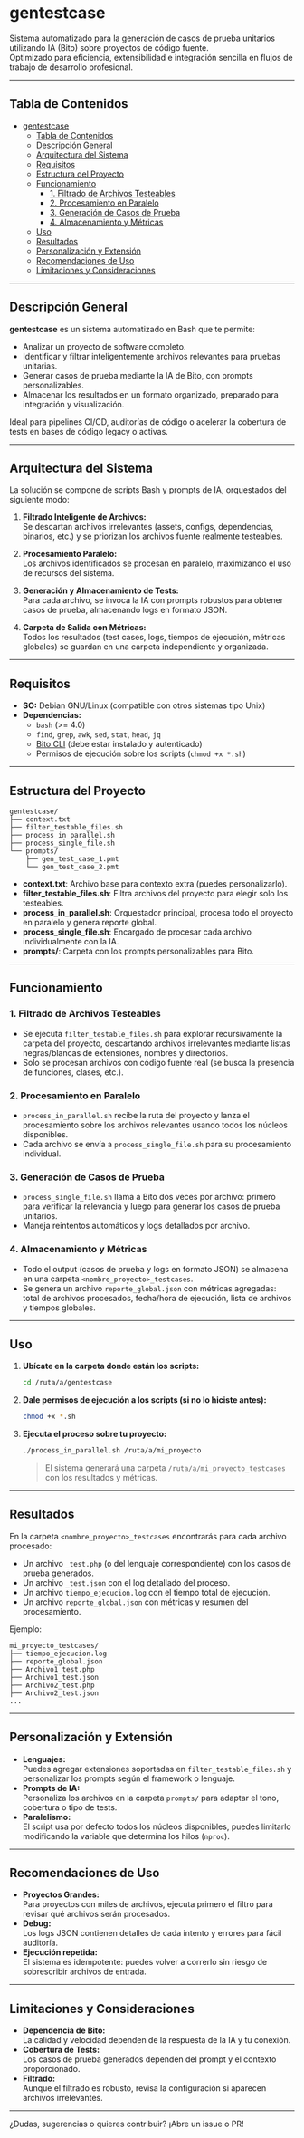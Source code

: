 # gentestcase

Sistema automatizado para la generación de casos de prueba unitarios utilizando IA (Bito) sobre proyectos de código fuente.  
Optimizado para eficiencia, extensibilidad e integración sencilla en flujos de trabajo de desarrollo profesional.

---

## Tabla de Contenidos

- [gentestcase](#gentestcase)
  - [Tabla de Contenidos](#tabla-de-contenidos)
  - [Descripción General](#descripción-general)
  - [Arquitectura del Sistema](#arquitectura-del-sistema)
  - [Requisitos](#requisitos)
  - [Estructura del Proyecto](#estructura-del-proyecto)
  - [Funcionamiento](#funcionamiento)
    - [1. Filtrado de Archivos Testeables](#1-filtrado-de-archivos-testeables)
    - [2. Procesamiento en Paralelo](#2-procesamiento-en-paralelo)
    - [3. Generación de Casos de Prueba](#3-generación-de-casos-de-prueba)
    - [4. Almacenamiento y Métricas](#4-almacenamiento-y-métricas)
  - [Uso](#uso)
  - [Resultados](#resultados)
  - [Personalización y Extensión](#personalización-y-extensión)
  - [Recomendaciones de Uso](#recomendaciones-de-uso)
  - [Limitaciones y Consideraciones](#limitaciones-y-consideraciones)

---

## Descripción General

**gentestcase** es un sistema automatizado en Bash que te permite:

-   Analizar un proyecto de software completo.
-   Identificar y filtrar inteligentemente archivos relevantes para pruebas unitarias.
-   Generar casos de prueba mediante la IA de Bito, con prompts personalizables.
-   Almacenar los resultados en un formato organizado, preparado para integración y visualización.

Ideal para pipelines CI/CD, auditorías de código o acelerar la cobertura de tests en bases de código legacy o activas.

---

## Arquitectura del Sistema

La solución se compone de scripts Bash y prompts de IA, orquestados del siguiente modo:

1. **Filtrado Inteligente de Archivos:**  
   Se descartan archivos irrelevantes (assets, configs, dependencias, binarios, etc.) y se priorizan los archivos fuente realmente testeables.

2. **Procesamiento Paralelo:**  
   Los archivos identificados se procesan en paralelo, maximizando el uso de recursos del sistema.

3. **Generación y Almacenamiento de Tests:**  
   Para cada archivo, se invoca la IA con prompts robustos para obtener casos de prueba, almacenando logs en formato JSON.

4. **Carpeta de Salida con Métricas:**  
   Todos los resultados (test cases, logs, tiempos de ejecución, métricas globales) se guardan en una carpeta independiente y organizada.

---

## Requisitos

-   **SO:** Debian GNU/Linux (compatible con otros sistemas tipo Unix)
-   **Dependencias:**
    -   `bash` (>= 4.0)
    -   `find`, `grep`, `awk`, `sed`, `stat`, `head`, `jq`
    -   [Bito CLI](https://github.com/gitbito/AI-Automation) (debe estar instalado y autenticado)
    -   Permisos de ejecución sobre los scripts (`chmod +x *.sh`)

---

## Estructura del Proyecto

```
gentestcase/
├── context.txt
├── filter_testable_files.sh
├── process_in_parallel.sh
├── process_single_file.sh
└── prompts/
    ├── gen_test_case_1.pmt
    └── gen_test_case_2.pmt
```

-   **context.txt**: Archivo base para contexto extra (puedes personalizarlo).
-   **filter_testable_files.sh**: Filtra archivos del proyecto para elegir solo los testeables.
-   **process_in_parallel.sh**: Orquestador principal, procesa todo el proyecto en paralelo y genera reporte global.
-   **process_single_file.sh**: Encargado de procesar cada archivo individualmente con la IA.
-   **prompts/**: Carpeta con los prompts personalizables para Bito.

---

## Funcionamiento

### 1. Filtrado de Archivos Testeables

-   Se ejecuta `filter_testable_files.sh` para explorar recursivamente la carpeta del proyecto, descartando archivos irrelevantes mediante listas negras/blancas de extensiones, nombres y directorios.
-   Solo se procesan archivos con código fuente real (se busca la presencia de funciones, clases, etc.).

### 2. Procesamiento en Paralelo

-   `process_in_parallel.sh` recibe la ruta del proyecto y lanza el procesamiento sobre los archivos relevantes usando todos los núcleos disponibles.
-   Cada archivo se envía a `process_single_file.sh` para su procesamiento individual.

### 3. Generación de Casos de Prueba

-   `process_single_file.sh` llama a Bito dos veces por archivo: primero para verificar la relevancia y luego para generar los casos de prueba unitarios.
-   Maneja reintentos automáticos y logs detallados por archivo.

### 4. Almacenamiento y Métricas

-   Todo el output (casos de prueba y logs en formato JSON) se almacena en una carpeta `<nombre_proyecto>_testcases`.
-   Se genera un archivo `reporte_global.json` con métricas agregadas: total de archivos procesados, fecha/hora de ejecución, lista de archivos y tiempos globales.

---

## Uso

1. **Ubícate en la carpeta donde están los scripts:**

    ```bash
    cd /ruta/a/gentestcase
    ```

2. **Dale permisos de ejecución a los scripts (si no lo hiciste antes):**

    ```bash
    chmod +x *.sh
    ```

3. **Ejecuta el proceso sobre tu proyecto:**
    ```bash
    ./process_in_parallel.sh /ruta/a/mi_proyecto
    ```
    > El sistema generará una carpeta `/ruta/a/mi_proyecto_testcases` con los resultados y métricas.

---

## Resultados

En la carpeta `<nombre_proyecto>_testcases` encontrarás para cada archivo procesado:

-   Un archivo `_test.php` (o del lenguaje correspondiente) con los casos de prueba generados.
-   Un archivo `_test.json` con el log detallado del proceso.
-   Un archivo `tiempo_ejecucion.log` con el tiempo total de ejecución.
-   Un archivo `reporte_global.json` con métricas y resumen del procesamiento.

Ejemplo:

```
mi_proyecto_testcases/
├── tiempo_ejecucion.log
├── reporte_global.json
├── Archivo1_test.php
├── Archivo1_test.json
├── Archivo2_test.php
├── Archivo2_test.json
...
```

---

## Personalización y Extensión

-   **Lenguajes:**  
    Puedes agregar extensiones soportadas en `filter_testable_files.sh` y personalizar los prompts según el framework o lenguaje.
-   **Prompts de IA:**  
    Personaliza los archivos en la carpeta `prompts/` para adaptar el tono, cobertura o tipo de tests.
-   **Paralelismo:**  
    El script usa por defecto todos los núcleos disponibles, puedes limitarlo modificando la variable que determina los hilos (`nproc`).

---

## Recomendaciones de Uso

-   **Proyectos Grandes:**  
    Para proyectos con miles de archivos, ejecuta primero el filtro para revisar qué archivos serán procesados.
-   **Debug:**  
    Los logs JSON contienen detalles de cada intento y errores para fácil auditoría.
-   **Ejecución repetida:**  
    El sistema es idempotente: puedes volver a correrlo sin riesgo de sobrescribir archivos de entrada.

---

## Limitaciones y Consideraciones

-   **Dependencia de Bito:**  
    La calidad y velocidad dependen de la respuesta de la IA y tu conexión.
-   **Cobertura de Tests:**  
    Los casos de prueba generados dependen del prompt y el contexto proporcionado.
-   **Filtrado:**  
    Aunque el filtrado es robusto, revisa la configuración si aparecen archivos irrelevantes.

---

¿Dudas, sugerencias o quieres contribuir? ¡Abre un issue o PR!

